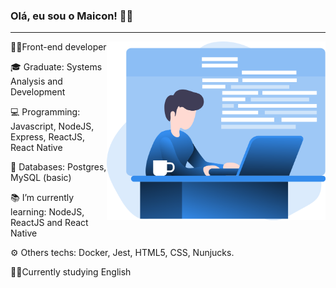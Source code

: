 ### Olá, eu sou o Maicon! 👋🧔

--------------------------

<div>
<p>👨‍💻Front-end developer <img align="right" src=".github/web_developer.png" width="350"></p>
<p>🎓 Graduate: Systems Analysis and Development</p>
<p>💻 Programming: Javascript, NodeJS, Express, ReactJS, React Native</p>
<p>💾 Databases: Postgres, MySQL (basic)</p>
<p>📚 I’m currently learning: NodeJS, ReactJS and React Native</p>
<p>⚙️ Others techs: Docker, Jest, HTML5, CSS, Nunjucks.</p>
<p>🧑‍🎓Currently studying English</p>
</div>


